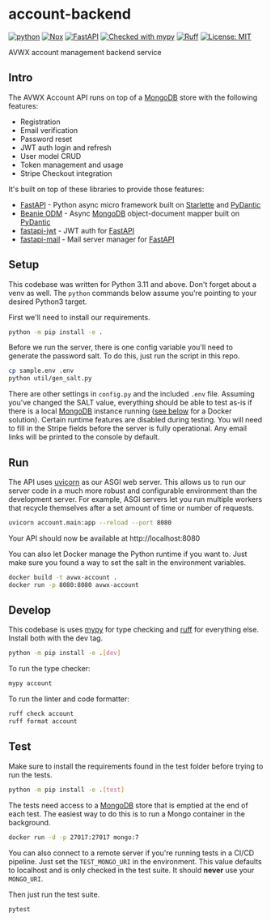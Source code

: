 # account-backend

[![python](https://img.shields.io/badge/Python-3.12-3776AB.svg?style=flat&logo=python&logoColor=white)](https://www.python.org)
[![Nox](https://github.com/avwx-rest/account-backend/actions/workflows/nox.yml/badge.svg)](https://github.com/avwx-rest/account-backend/actions/workflows/nox.yml)
[![FastAPI](https://img.shields.io/badge/FastAPI-0.110-009688.svg?style=flat&logo=FastAPI&logoColor=white)](https://fastapi.tiangolo.com)
[![Checked with mypy](https://www.mypy-lang.org/static/mypy_badge.svg)](http://mypy-lang.org/)
[![Ruff](https://img.shields.io/endpoint?url=https://raw.githubusercontent.com/astral-sh/ruff/main/assets/badge/v2.json)](https://github.com/astral-sh/ruff)
[![License: MIT](https://img.shields.io/badge/License-MIT-yellow.svg)](https://opensource.org/licenses/MIT)

AVWX account management backend service


## Intro

The AVWX Account API runs on top of a [MongoDB]() store with the following features:

- Registration
- Email verification
- Password reset
- JWT auth login and refresh
- User model CRUD
- Token management and usage
- Stripe Checkout integration

It's built on top of these libraries to provide those features:

- [FastAPI]() - Python async micro framework built on [Starlette]() and [PyDantic]()
- [Beanie ODM]() - Async [MongoDB]() object-document mapper built on [PyDantic]()
- [fastapi-jwt]() - JWT auth for [FastAPI]()
- [fastapi-mail]() - Mail server manager for [FastAPI]()

## Setup

This codebase was written for Python 3.11 and above. Don't forget about a venv as well. The `python` commands below assume you're pointing to your desired Python3 target.

First we'll need to install our requirements.

```bash
python -m pip install -e .
```

Before we run the server, there is one config variable you'll need to generate the password salt. To do this, just run the script in this repo.

```bash
cp sample.env .env
python util/gen_salt.py
```

There are other settings in `config.py` and the included `.env` file. Assuming you've changed the SALT value, everything should be able to test as-is if there is a local [MongoDB]() instance running ([see below](#test) for a Docker solution). Certain runtime features are disabled during testing. You will need to fill in the Stripe fields before the server is fully operational. Any email links will be printed to the console by default.

## Run

The API uses [uvicorn]() as our ASGI web server. This allows us to run our server code in a much more robust and configurable environment than the development server. For example, ASGI servers let you run multiple workers that recycle themselves after a set amount of time or number of requests.

```bash
uvicorn account.main:app --reload --port 8080
```

Your API should now be available at http://localhost:8080

You can also let Docker manage the Python runtime if you want to. Just make sure you found a way to set the salt in the environment variables.

```bash
docker build -t avwx-account .
docker run -p 8080:8080 avwx-account
```

## Develop

This codebase is uses [mypy]() for type checking and [ruff]() for everything else. Install both with the dev tag.

```bash
python -m pip install -e .[dev]
```

To run the type checker:

```bash
mypy account
```

To run the linter and code formatter:

```bash
ruff check account
ruff format account
```

## Test

Make sure to install the requirements found in the test folder before trying to run the tests.

```bash
python -m pip install -e .[test]
```

The tests need access to a [MongoDB]() store that is emptied at the end of each test. The easiest way to do this is to run a Mongo container in the background.

```bash
docker run -d -p 27017:27017 mongo:7
```

You can also connect to a remote server if you're running tests in a CI/CD pipeline. Just set the `TEST_MONGO_URI` in the environment. This value defaults to localhost and is only checked in the test suite. It should **never** use your `MONGO_URI`.

Then just run the test suite.

```bash
pytest
```

[MongoDB]: https://www.mongodb.com "MongoDB NoSQL homepage"
[FastAPI]: https://fastapi.tiangolo.com "FastAPI web framework"
[Beanie ODM]: https://roman-right.github.io/beanie/ "Beanie object-document mapper"
[Starlette]: https://www.starlette.io "Starlette web framework"
[PyDantic]: https://pydantic-docs.helpmanual.io "PyDantic model validation"
[fastapi-jwt]: https://github.com/k4black/fastapi-jwt "JWT auth for FastAPI"
[fastapi-mail]: https://github.com/sabuhish/fastapi-mail "FastAPI mail server"
[uvicorn]: https://www.uvicorn.org "Uvicorn ASGI web server"
[mypy]: https://www.mypy-lang.org "mypy Python type checker"
[ruff]: https://docs.astral.sh/ruff/ "Ruff code linter and formatter"